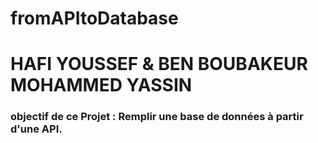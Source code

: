 # fromAPItoDatabase
# HAFI YOUSSEF & BEN BOUBAKEUR MOHAMMED YASSIN 
### objectif de ce Projet : Remplir une base de données à partir d'une API.

